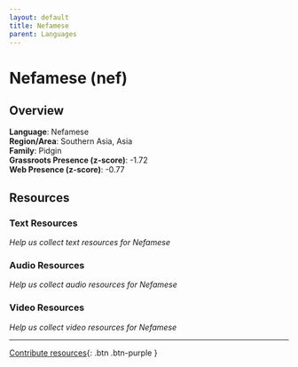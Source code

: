 ```yaml
---
layout: default
title: Nefamese
parent: Languages
---
```


# Nefamese (nef)

## Overview

**Language**: Nefamese  
**Region/Area**: Southern Asia, Asia  
**Family**: Pidgin  
**Grassroots Presence (z-score)**: -1.72  
**Web Presence (z-score)**: -0.77  

## Resources

### Text Resources
*Help us collect text resources for Nefamese*

### Audio Resources
*Help us collect audio resources for Nefamese*

### Video Resources
*Help us collect video resources for Nefamese*

---

[Contribute resources](https://forms.office.com/e/1SfLJx3u1r){: .btn .btn-purple }
